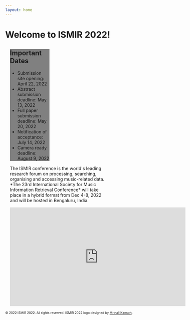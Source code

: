 ```yaml
---
layout: home
---
```

# Welcome to ISMIR 2022!
<div>
<div style="width:25%; background:gray; margin:3%">
<h2> Important Dates</h2>
<ul>
<li> Submission site opening: April 22, 2022 </li>
<li> Abstract submission deadline: May 13, 2022 </li>
<li> Full paper submission deadline: May 20, 2022 </li>
<li> Notification of acceptance: July 14, 2022 </li>
<li> Camera ready deadline: August 9, 2022 </li>
</ul>
</div>

<div style="width:60%; margin:3%">
<p>The ISMIR conference is the world's leading research forum on processing, searching, organising and accessing music-related data. *The 23rd International Society for Music Information Retrieval Conference* will take place in a hybrid format from Dec 4-8, 2022 and will be hosted in Bengaluru, India.</p>

<p align="center"><iframe width="560" height="315" src="https://www.youtube.com/embed/F1mYxLbYHfg" title="YouTube video player" frameborder="0" allow="accelerometer; autoplay; clipboard-write; encrypted-media; gyroscope; picture-in-picture" allowfullscreen></iframe></p>
</div>

</div>

<p> <font size="-2"> &copy; 2022 ISMIR 2022. All rights reserved. ISMIR 2022 logo designed by <a href="https://mrinali.co/">Mrinali Kamath</a>.</font></p>


